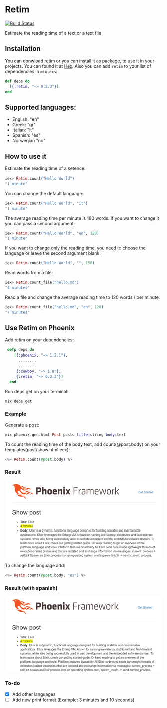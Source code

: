 # Retim

[![Build Status](https://travis-ci.org/nikkos/retim.svg?branch=master)](https://travis-ci.org/nikkos/retim)

Estimate the reading time of a text or a text file

## Installation

You can donwload retim or you can install it as package, to use it in your projects.
You can found it at [Hex](https://hex.pm/packages/retim).
Also you can add `retim` to your list of dependencies in `mix.exs`:

```elixir
def deps do
  [{:retim, "~> 0.2.3"}]
end
```
## Supported languages:
- English:  "en"
- Greek:    "gr"
- Italian:  "it"
- Spanish:  "es"
- Norwegian "no"

## How to use it

Estimate the reading time of a setence:
```elixir
iex> Retim.count("Hello World")
"1 minute"
```
You can change the default language:
```elixir
iex> Retim.count("Hello World", "it")
"1 minuto"
```

The average reading time per minute is 180 words. If you want to change it you can pass a second argument:
```elixir
iex> Retim.count("Hello World", "en", 120)
"1 minute"
```

If you want to change only the reading time, you need to choose the language or leave the second argument blank:
```elixir
iex> Retim.count("Hello World", "", 150)
```

Read words from a  file:
```elixir
iex> Retim.count_file("hello.md")
"4 minutes"
```

Read a file and change the average reading time to 120 words / per minute:
```elixir
iex> Retim.count_file("hello.md", "en", 120)
"7 minutes"
```

## Use Retim on Phoenix
Add retim on your dependencies:
```elixir
 defp deps do
    [{:phoenix, "~> 1.2.1"},
      ........
      ........
     {:cowboy, "~> 1.0"},
     {:retim, "~> 0.2.3"}]
  end
  ```
  Run deps.get on your terminal:
  ```elixir
  mix deps.get
  ```
  ### Example

  Generate a post:
  ```elixir
  mix phoenix.gen.html Post posts title:string body:text
  ```

  To count the reading time of the body text, add count(@post.body) on your templates(post/show.html.eex):
  ```elixir
  <%= Retim.count(@post.body) %>
  ```
  ### Result
  ![alt tag](https://github.com/nikkos/retim/blob/master/example1.png)

  To change the language add:
  ```elixir
  <%= Retim.count(@post.body, "es") %>
  ```
  ### Result (with spanish)
  ![alt tag](https://github.com/nikkos/retim/blob/master/example2.png)


### To-do
- [x] Add other languages
- [ ] Add new print format (Example: 3 minutes and 10 seconds)
